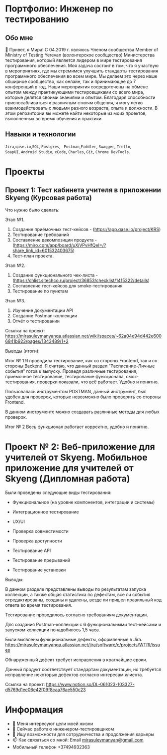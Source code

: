 # Портфолио: Инженер по тестированию

## Обо мне

👋 Привет, я Мира! С 04.2019 г. являюсь Членом сообщества Member of Ministry of Testing Yerevan (волонтерское сообщество) Министерства тестирования, который является лидером в мире тестирования программного обеспечения. Моя задача состоит в том, что я участвую в мероприятиях, где мы стремимся улучшить стандарты тестирования программного обеспечения во всем мире. Мы делаем это через наше обширное сообщество, как онлайн, так и принимающее до 7 конференций в год. Наши мероприятия сосредоточены на обмене опытом между практикующими тестировщиками со всего мира, которые делятся своими знаниями и опытом.
 Благодаря способности приспосабливаться к различным стилям общения, я могу легко взаимодействовать с людьми разного возраста, опыта и должности. 
 В этом репозитории вы можете найти некоторые из моих проектов, выполненных во время обучения и практики.

## Навыки и технологии
``Jira``,``qase.io``,``SQL``, ``Postgres``, `` Postman``,``Fiddler``, ``Swagger``, ``Trello``, <br>
``SoapUI``, ``Android Studio``, ``xCode``, ``Charles``, ``Git``, ``Chrome DevTools``.

# Проекты
##  Проект 1: Тест кабинета учителя в приложении Skyeng (Курсовая работа)

Что нужно было сделать:

Этап №1.
1. Создание приёмочных тест-кейсов - (https://app.qase.io/project/KRS)
2. Тестирование требований
3. Составление декомпозиции продукта - (https://miro.com/app/board/uXjVPvHfQeI=/?share_link_id=601532403675)
4. Тест-план проекта.

Этап №2.
1. Создание функционального чек-листа - (https://chlist.sitechco.ru/project/36853/checklist/1415322/details)
2. Составление тест-кейсов для smoke-тестирования
3. Тестирование по пунктам

Этап №3.
1. Изучение документации API
2. Создание Postman-коллекции
3. Отчёт о тестировании

Ссылка на проект: https://mirasuleymanyanqa.atlassian.net/wiki/spaces/~62a04e94d442e6006841b923/pages/1343489/1+2

Выводы (итоги):

Итог № 1
Я проводила тестирование, как со стороны Frontend, так и со стороны Backend.
Я считаю, что данный раздел “Расписание-Личные события” готов к выпуску. Проведя различные тестирования, приемочное тестирование, тестирование функционала, смок-тестирования, проверки показали, что всё работает. Удобно и понятно.

Пользовалась инструментом POSTMAN, данный инструмент, был удобен для проверок, которые невозможно было проверить со стороны Frontend.

В данном инструменте можно создавать различные методы для любых проверок.

Итог № 2
Весь функционал работает корректно, удобно и понятно.


# Проект № 2: Веб-приложение для учителей от Skyeng. Мобильное приложение для учителей от Skyeng (Дипломная работа) 

Были проведены следующие виды тестирования:

- Функциональное (на уровне компонентов, интеграции и системы) 

- Интеграционное тестирование

- UX/UI

- Проверка совместимости

- Проверка доступности

- Тестирование API

- Тестирование прерываний

- Тестирование установки

Выводы:

В данном разделе представлены выводы по результатам запуска коллекции, а также общая статистика по дефектам, все ли события отредактированы, созданы и удалены, везде ли пришел правильный код ответа во время тестирования.

Тестирование проводилось согласно требованиям документации.

Для создания Postman-коллекции с 6 функциональными тест-кейсами и запуском коллекции понадобилось 1,5 часа.

Были выявлены функциональные дефекты, оформленные в Jira. https://mirasuleymanyanqa.atlassian.net/jira/software/c/projects/WTRI/issues

Обнаруженный дефект требует исправления в кратчайшие сроки.

Данный продукт соответствует стандартам документации, но требуется исправление некоторых дефектов согласно интересам клиента.

Ссылка на проект:  https://www.notion.so/DL-061023-103327-d5769d1ee06e42f09f8caa76ae550c23


# Информация

- 👀 Меня интересуют цели моей жизни
- 🌱 Сейчас работаю инженером-тестировщиком
- 💞️ Ищу возможности для сотрудничества и продолжения карьеры
- 📫 Как связаться со мной:   Email		   mirasuleymanyan@gmail.com
-    Мобильный телефон		   +37494932363

